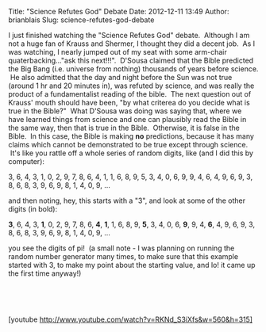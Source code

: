 Title: "Science Refutes God" Debate
Date: 2012-12-11 13:49
Author: brianblais
Slug: science-refutes-god-debate

I just finished watching the "Science Refutes God" debate.  Although I
am not a huge fan of Krauss and Shermer, I thought they did a decent
job.  As I was watching, I nearly jumped out of my seat with some
arm-chair quaterbacking..."ask this next!!!".  D'Sousa claimed that the
Bible predicted the Big Bang (i.e. universe from nothing) thousands of
years before science.  He also admitted that the day and night before
the Sun was not true (around 1 hr and 20 minutes in), was refuted by
science, and was really the product of a fundamentalist reading of the
bible.  The next question out of Krauss' mouth should have been, "by
what criterea do you decide what is true in the Bible?"  What D'Sousa
was doing was saying that, where we have learned things from science and
one can plausibly read the Bible in the same way, then that is true in
the Bible.  Otherwise, it is false in the Bible.  In this case, the
Bible is making **no** predictions, because it has many claims which
cannot be demonstrated to be true except through science.  It's like you
rattle off a whole series of random digits, like (and I did this by
computer):

3, 6, 4, 3, 1, 0, 2, 9, 7, 8, 6, 4, 1, 1, 6, 8, 9, 5, 3, 4, 0, 6, 9, 9,
4, 6, 4, 9, 6, 9, 3, 8, 6, 8, 3, 9, 6, 9, 8, 1, 4, 0, 9, ...

and then noting, hey, this starts with a "3", and look at some of the
other digits (in bold):

**3**, 6, 4, 3, **1**, 0, 2, 9, 7, 8, 6, **4**, **1**, 1, 6, 8, 9,
**5**, 3, 4, 0, 6, **9**, 9, 4, **6**, 4, 9, 6, 9, 3, 8, 6, 8, 3, 9, 6,
9, 8, 1, 4, 0, 9, ...

you see the digits of pi!  (a small note - I was planning on running the
random number generator many times, to make sure that this example
started with 3, to make my point about the starting value, and lo! it
came up the first time anyway!)

 

 

[youtube http://www.youtube.com/watch?v=RKNd_S3iXfs&w=560&h=315]
